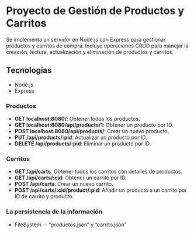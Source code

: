 # Proyecto de Gestión de Productos y Carritos
Se implementa un servidor en Node.js con Express para gestionar productos y carritos de compra. Incluye operaciones CRUD para manejar la creación, lectura, actualización y eliminación de productos y carritos.

## Tecnologías
- Node.js
- Express

### Productos

- **GET localhost:8080/**: Obtener todos los productos.
- **GET localhost:8080/api/products/1**: Obtener un producto por ID.
- **POST localhost:8080/api/products/**: Crear un nuevo producto.
- **PUT /api/products/:pid**: Actualizar un producto por ID.
- **DELETE /api/products/:pid**: Eliminar un producto por ID.

### Carritos
- **GET /api/carts**: Obtener todos los carritos con detalles de productos.
- **GET /api/carts/:cid**: Obtener un carrito por ID.
- **POST /api/carts**: Crear un nuevo carrito.
- **POST /api/carts/:cid/product/:pid**: Añadir un producto a un carrito por ID de carrito y producto.


### La persistencia de la información
- FileSystem
-- “productos,json” y “carrito.json”
